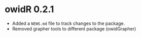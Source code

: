 # owidR 0.2.1

* Added a `NEWS.md` file to track changes to the package.
* Removed grapher tools to different package (owidGrapher)
